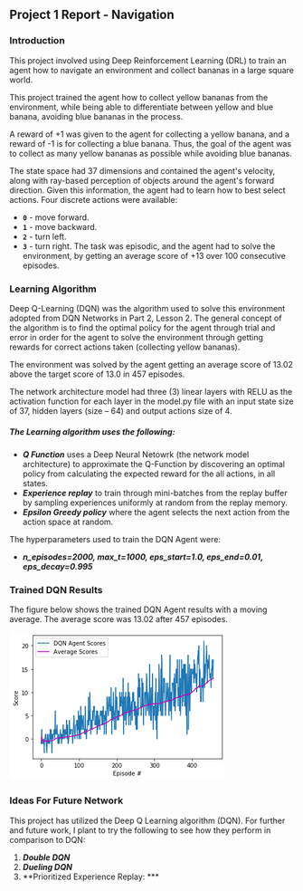 ## Project 1 Report - Navigation

### Introduction

This project involved using Deep Reinforcement Learning (DRL) to train an agent how to navigate an environment and collect bananas in a large square world.

This project trained the agent how to collect yellow bananas from the environment, while being able to differentiate between yellow and blue banana, avoiding blue bananas in the process.

A reward of +1 was given to the agent for collecting a yellow banana, and a reward of -1 is for collecting a blue banana.  Thus, the goal of the agent was to collect as many yellow bananas as possible while avoiding blue bananas. 

The state space had 37 dimensions and contained the agent's velocity, along with ray-based perception of objects around the agent's forward direction.  Given this information, the agent had to learn how to best select actions. Four discrete actions were available:
- **`0`** - move forward.
- **`1`** - move backward.
- **`2`** - turn left.
- **`3`** - turn right.
The task was episodic, and the agent had to solve the environment, by getting an average score of +13 over 100 consecutive episodes.

### Learning Algorithm

Deep Q-Learning (DQN) was the algorithm used to solve this environment adopted from DQN Networks in Part 2, Lesson 2. The general concept of the algorithm is to find the optimal policy for the agent through trial and error in order for the agent to solve the environment through getting rewards for correct actions taken (collecting yellow bananas).

The environment was solved by the agent getting an average score of 13.02 above the target score of 13.0 in 457 episodes.

The network architecture model had three (3) linear layers with RELU as the activation function for each layer in the model.py file with an input state size of 37, hidden layers (size – 64) and output actions size of 4.


##### The Learning algorithm uses the following:
* ***Q Function*** uses a Deep Neural Netowrk (the network model architecture) to approximate the Q-Function by discovering an optimal policy from calculating the expected reward for the all actions, in all states. 
* ***Experience replay*** to train through mini-batches from the replay buffer by sampling experiences uniformly at random from the replay memory.
* ***Epsilon Greedy policy*** where the agent selects the next action from the action space at random.

The hyperparameters used to train the DQN Agent were:
* ***n_episodes=2000, max_t=1000, eps_start=1.0, eps_end=0.01, eps_decay=0.995***


### Trained DQN Results

The figure below shows the trained DQN Agent results with a moving average. The average score was 13.02 after 457 episodes.

![](dqn_result.png)


### Ideas For Future Network

This project has utilized the Deep Q Learning algorithm (DQN). For further and future work, I plant to try the following to see how they perform in comparison to DQN:
1. ***Double DQN***
2. ***Dueling DQN***
3. **Prioritized Experience Replay: *** 
